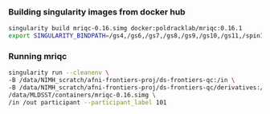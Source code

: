 ### Building singularity images from docker hub
```bash
singularity build mriqc-0.16.simg docker:poldracklab/mriqc:0.16.1
export SINGULARITY_BINDPATH=/gs4,/gs6,/gs7,/gs8,/gs9,/gs10,/gs11,/spin1,/fdb,/data,/lscratch
```

### Running mriqc 
```bash
singularity run --cleanenv \
-B /data/NIMH_scratch/afni-frontiers-proj/ds-frontiers-qc:/in \
-B /data/NIMH_scratch/afni-frontiers-proj/ds-frontiers-qc/derivatives:/out \
/data/MLDSST/containers/mriqc-0.16.simg \
/in /out participant --participant_label 101
```
